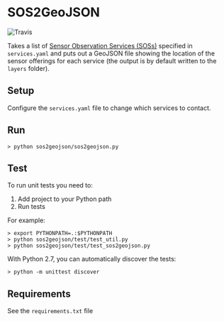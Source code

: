 # SOS2GeoJSON

<img src="https://travis-ci.org/metajungle/sos2geojson.png" title="Travis" />

Takes a list of [Sensor Observation Services (SOSs)][ref-ogc-sos] specified in `services.yaml` and puts out a GeoJSON file showing the location of the sensor offerings for each service (the output is by default written to the `layers` folder). 

## Setup

Configure the `services.yaml` file to change which services to contact. 

## Run

    > python sos2geojson/sos2geojson.py

## Test

To run unit tests you need to: 

1. Add project to your Python path
2. Run tests

For example:

    > export PYTHONPATH=.:$PYTHONPATH
    > python sos2geojson/test/test_util.py
    > python sos2geojson/test/test_sos2geojson.py

With Python 2.7, you can automatically discover the tests:

    > python -m unittest discover

[ref-ogc-sos]: http://www.opengeospatial.org/standards/sos "Sensor Observation Service"

## Requirements 

See the `requirements.txt` file